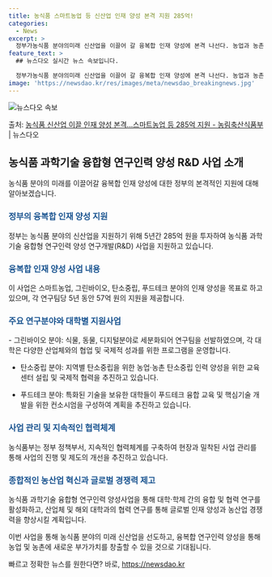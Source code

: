 ```yaml
---
title: 농식품 스마트농업 등 신산업 인재 양성 본격 지원 285억!
categories:
  - News
excerpt: >
  정부가농식품 분야의미래 신산업을 이끌어 갈 융복합 인재 양성에 본격 나선다. 농업과 농촌에 새로운 부가가치를…
feature_text: >
  ## 뉴스다오 실시간 뉴스 속보입니다.

  정부가농식품 분야의미래 신산업을 이끌어 갈 융복합 인재 양성에 본격 나선다. 농업과 농촌에 새로운 부가가치를…
image: 'https://newsdao.kr/res/images/meta/newsdao_breakingnews.jpg'
---
```


![뉴스다오 속보](https://newsdao.kr/res/images/meta/newsdao_breakingnews.jpg)

<p>출처: <a href="https://newsdao.kr/3530" rel="dofollow">농식품 신산업 이끌 인재 양성 본격…스마트농업 등 285억 지원 - 농림축산식품부</a> | 뉴스다오</p>

<h2 data-ke-size="size26">농식품 과학기술 융합형 연구인력 양성 R&D 사업 소개</h2>
농식품 분야의 미래를 이끌어갈 융복합 인재 양성에 대한 정부의 본격적인 지원에 대해 알아보겠습니다.

<p data-ke-size="size16"></p>

<h3><b><span style="color: #1a5490;">정부의 융복합 인재 양성 지원</span></b></h3>
정부는 농식품 분야의 신산업을 지원하기 위해 5년간 285억 원을 투자하여 농식품 과학기술 융합형 연구인력 양성 연구개발(R&D) 사업을 지원하고 있습니다.

<p data-ke-size="size16"></p>

<h3><b><span style="color: #1a5490;">융복합 인재 양성 사업 내용</span></b></h3>
이 사업은 스마트농업, 그린바이오, 탄소중립, 푸드테크 분야의 인재 양성을 목표로 하고 있으며, 각 연구팀당 5년 동안 57억 원의 지원을 제공합니다.

<p data-ke-size="size16"></p>

<h3><b><span style="color: #1a5490;">주요 연구분야와 대학별 지원사업</span></b></h3>
- 그린바이오 분야: 식물, 동물, 디지털분야로 세분화되어 연구팀을 선발하였으며, 각 대학은 다양한 산업체와의 협업 및 국제적 성과를 위한 프로그램을 운영합니다.

- 탄소중립 분야: 지역별 탄소중립을 위한 농업·농촌 탄소중립 인력 양성을 위한 교육센터 설립 및 국제적 협력을 추진하고 있습니다.

- 푸드테크 분야: 특화된 기술을 보유한 대학들이 푸드테크 융합 교육 및 핵심기술 개발을 위한 컨소시엄을 구성하여 계획을 추진하고 있습니다.

<p data-ke-size="size16"></p>

<h3><b><span style="color: #1a5490;">사업 관리 및 지속적인 협력체계</span></b></h3>
농식품부는 정부 정책부서, 지속적인 협력체계를 구축하여 현장과 밀착된 사업 관리를 통해 사업의 진행 및 제도의 개선을 추진하고 있습니다.

<p data-ke-size="size16"></p>

<h3><b><span style="color: #1a5490;">종합적인 농산업 혁신과 글로벌 경쟁력 제고</span></b></h3>
농식품 과학기술 융합형 연구인력 양성사업을 통해 대학·학제 간의 융합 및 협력 연구를 활성화하고, 산업체 및 해외 대학과의 협력 연구를 통해 글로벌 인재 양성과 농산업 경쟁력을 향상시킬 계획입니다.

<p data-ke-size="size16"></p>

이번 사업을 통해 농식품 분야의 미래 신산업을 선도하고, 융복합 연구인력 양성을 통해 농업 및 농촌에 새로운 부가가치를 창출할 수 있을 것으로 기대됩니다. 

빠르고 정확한 뉴스를 원한다면? 바로, <a href="https://newsdao.kr" rel="dofollow">https://newsdao.kr</a>


